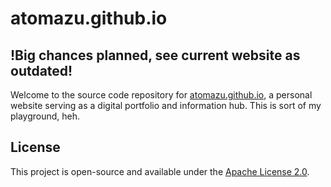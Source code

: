 # atomazu.github.io
## !Big chances planned, see current website as outdated!

Welcome to the source code repository for [atomazu.github.io](https://atomazu.github.io), a personal website serving as a digital portfolio and information hub. This is sort of my playground, heh.

## License

This project is open-source and available under the [Apache License 2.0](https://opensource.org/license/apache-2-0).
